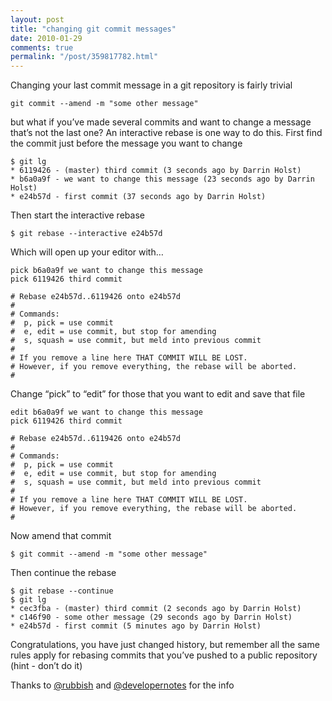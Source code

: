```yaml
---
layout: post
title: "changing git commit messages"
date: 2010-01-29
comments: true
permalink: "/post/359817782.html"
---
```


Changing your last commit message in a git repository is fairly trivial

    git commit --amend -m "some other message"

but what if you’ve made several commits and want to change a message that’s not the last one? An interactive rebase is one way to do this. First find the commit just before the message you want to change

    $ git lg
    * 6119426 - (master) third commit (3 seconds ago by Darrin Holst)
    * b6a0a9f - we want to change this message (23 seconds ago by Darrin Holst)
    * e24b57d - first commit (37 seconds ago by Darrin Holst)

Then start the interactive rebase

    $ git rebase --interactive e24b57d

Which will open up your editor with…

    pick b6a0a9f we want to change this message
    pick 6119426 third commit
    
    # Rebase e24b57d..6119426 onto e24b57d
    #
    # Commands:
    #  p, pick = use commit
    #  e, edit = use commit, but stop for amending
    #  s, squash = use commit, but meld into previous commit
    #
    # If you remove a line here THAT COMMIT WILL BE LOST.
    # However, if you remove everything, the rebase will be aborted.
    #

Change “pick” to “edit” for those that you want to edit and save that file

    edit b6a0a9f we want to change this message
    pick 6119426 third commit

    # Rebase e24b57d..6119426 onto e24b57d
    #
    # Commands:
    #  p, pick = use commit
    #  e, edit = use commit, but stop for amending
    #  s, squash = use commit, but meld into previous commit
    #
    # If you remove a line here THAT COMMIT WILL BE LOST.
    # However, if you remove everything, the rebase will be aborted.
    #

Now amend that commit

    $ git commit --amend -m "some other message"

Then continue the rebase

    $ git rebase --continue
    $ git lg
    * cec3fba - (master) third commit (2 seconds ago by Darrin Holst)
    * c146f90 - some other message (29 seconds ago by Darrin Holst)
    * e24b57d - first commit (5 minutes ago by Darrin Holst)

Congratulations, you have just changed history, but remember all the same rules apply for rebasing commits that you’ve pushed to a public repository (hint - don’t do it)

Thanks to [@rubbish](http://twitter.com/rubbish) and [@developernotes](http://twitter.com/developernotes) for the info

